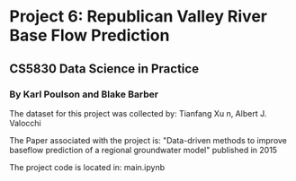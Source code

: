 # Project 6: Republican Valley River Base Flow Prediction

## CS5830 Data Science in Practice

### By Karl Poulson and Blake Barber

The dataset for this project was collected by: Tianfang Xu n, Albert J. Valocchi

The Paper associated with the project is: "Data-driven methods to improve baseflow prediction of a regional
groundwater model" published in 2015

The project code is located in: main.ipynb

